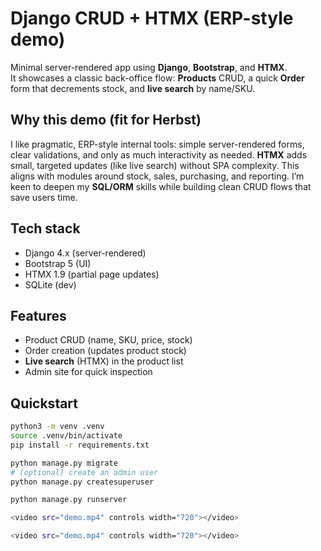 # Django CRUD + HTMX (ERP-style demo)

Minimal server-rendered app using **Django**, **Bootstrap**, and **HTMX**.  
It showcases a classic back-office flow: **Products** CRUD, a quick **Order** form that decrements stock, and **live search** by name/SKU.

## Why this demo (fit for Herbst)
I like pragmatic, ERP-style internal tools: simple server-rendered forms, clear validations, and only as much interactivity as needed. **HTMX** adds small, targeted updates (like live search) without SPA complexity. This aligns with modules around stock, sales, purchasing, and reporting. I’m keen to deepen my **SQL/ORM** skills while building clean CRUD flows that save users time.

## Tech stack
- Django 4.x (server-rendered)
- Bootstrap 5 (UI)
- HTMX 1.9 (partial page updates)
- SQLite (dev)

## Features
- Product CRUD (name, SKU, price, stock)
- Order creation (updates product stock)
- **Live search** (HTMX) in the product list
- Admin site for quick inspection

## Quickstart

```bash
python3 -m venv .venv
source .venv/bin/activate
pip install -r requirements.txt

python manage.py migrate
# (optional) create an admin user
python manage.py createsuperuser

python manage.py runserver

<video src="demo.mp4" controls width="720"></video>

<video src="demo.mp4" controls width="720"></video>
